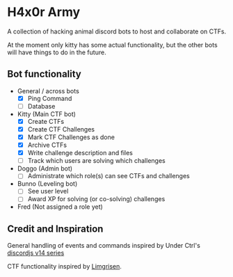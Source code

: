 # H4x0r Army

A collection of hacking animal discord bots to host and collaborate on CTFs.

At the moment only kitty has some actual functionality, but the other bots will have things to do in the future.

## Bot functionality
- General / across bots
	- [x] Ping Command
	- [ ] Database
- Kitty (Main CTF bot)
	- [x] Create CTFs
	- [x] Create CTF Challenges
	- [x] Mark CTF Challenges as done
	- [x] Archive CTFs
	- [x] Write challenge description and files
	- [ ] Track which users are solving which challenges
- Doggo (Admin bot)
	- [ ] Administrate which role(s) can see CTFs and challenges
- Bunno (Leveling bot)
	- [ ] See user level
	- [ ] Award XP for solving (or co-solving) challenges
- Fred (Not assigned a role yet)

## Credit and Inspiration
General handling of events and commands inspired by Under Ctrl's [discordjs v14 series](https://github.com/notunderctrl/discordjs-v14-series)

CTF functionality inspired by [Limgrisen](https://github.com/Jutlandia/Limgrisen).

